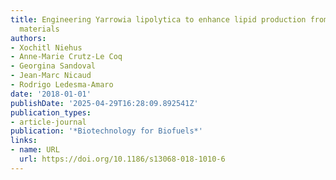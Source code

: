 ```yaml
---
title: Engineering Yarrowia lipolytica to enhance lipid production from lignocellulosic
  materials
authors:
- Xochitl Niehus
- Anne-Marie Crutz-Le Coq
- Georgina Sandoval
- Jean‐Marc Nicaud
- Rodrigo Ledesma‐Amaro
date: '2018-01-01'
publishDate: '2025-04-29T16:28:09.892541Z'
publication_types:
- article-journal
publication: '*Biotechnology for Biofuels*'
links:
- name: URL
  url: https://doi.org/10.1186/s13068-018-1010-6
---
```

